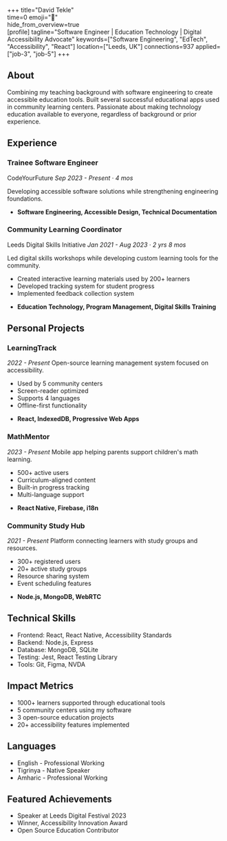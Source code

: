 +++ 
title="David Tekle"  
time=0 
emoji="👤"  
hide_from_overview=true  
[profile] 
tagline="Software Engineer | Education Technology | Digital Accessibility Advocate" 
keywords=["Software Engineering", "EdTech", "Accessibility", "React"] 
location=["Leeds, UK"] 
connections=937
applied=["job-3", "job-5"] 
+++

## About

Combining my teaching background with software engineering to create accessible education tools. Built several successful educational apps used in community learning centers. Passionate about making technology education available to everyone, regardless of background or prior experience.

## Experience

### Trainee Software Engineer

CodeYourFuture
_Sep 2023 - Present · 4 mos_

Developing accessible software solutions while strengthening engineering foundations.

- **Software Engineering, Accessible Design, Technical Documentation**

### Community Learning Coordinator

Leeds Digital Skills Initiative
_Jan 2021 - Aug 2023 · 2 yrs 8 mos_

Led digital skills workshops while developing custom learning tools for the community.

- Created interactive learning materials used by 200+ learners
- Developed tracking system for student progress
- Implemented feedback collection system

* **Education Technology, Program Management, Digital Skills Training**

## Personal Projects

### LearningTrack

_2022 - Present_
Open-source learning management system focused on accessibility.

- Used by 5 community centers
- Screen-reader optimized
- Supports 4 languages
- Offline-first functionality

* **React, IndexedDB, Progressive Web Apps**

### MathMentor

_2023 - Present_
Mobile app helping parents support children's math learning.

- 500+ active users
- Curriculum-aligned content
- Built-in progress tracking
- Multi-language support

* **React Native, Firebase, i18n**

### Community Study Hub

_2021 - Present_
Platform connecting learners with study groups and resources.

- 300+ registered users
- 20+ active study groups
- Resource sharing system
- Event scheduling features

* **Node.js, MongoDB, WebRTC**

## Technical Skills

- Frontend: React, React Native, Accessibility Standards
- Backend: Node.js, Express
- Database: MongoDB, SQLite
- Testing: Jest, React Testing Library
- Tools: Git, Figma, NVDA

## Impact Metrics

- 1000+ learners supported through educational tools
- 5 community centers using my software
- 3 open-source education projects
- 20+ accessibility features implemented

## Languages

- English - Professional Working
- Tigrinya - Native Speaker
- Amharic - Professional Working

## Featured Achievements

- Speaker at Leeds Digital Festival 2023
- Winner, Accessibility Innovation Award
- Open Source Education Contributor
